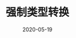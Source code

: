 ---
slug: "/posts/javascript/advance/type-conversion"
date: "2020-05-19"
title: "强制类型转换"
path: "/posts/javascript/advance/type-conversion"
tags: js
---